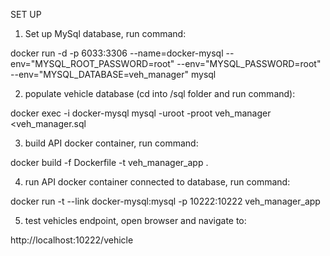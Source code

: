 SET UP 

1. Set up MySql database, run command:

docker run -d -p 6033:3306 --name=docker-mysql --env="MYSQL_ROOT_PASSWORD=root" --env="MYSQL_PASSWORD=root" --env="MYSQL_DATABASE=veh_manager" mysql


2. populate vehicle database (cd into /sql folder and run command):

docker exec -i docker-mysql mysql -uroot -proot veh_manager <veh_manager.sql 


3. build API docker container, run command:

docker build -f Dockerfile -t veh_manager_app .


4. run API docker container connected to database, run command:

docker run -t --link docker-mysql:mysql -p 10222:10222 veh_manager_app 


5. test vehicles endpoint, open browser and navigate to:

http://localhost:10222/vehicle